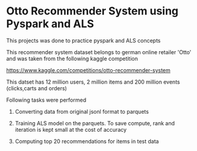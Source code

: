 # Otto Recommender System using Pyspark and ALS

This projects was done to practice pyspark and ALS concepts

This recommender system dataset belongs to german online retailer 'Otto'  and was taken from the following kaggle competition

https://www.kaggle.com/competitions/otto-recommender-system

This datset has 12 million users, 2 million items and 200 million events (clicks,carts and orders)

Following tasks were performed

1. Converting data from original jsonl format to parquets

2. Training ALS model on the parquets. To save compute, rank and iteration is kept small at the cost of accuracy

3. Computing top 20 recommendations for items in test data
